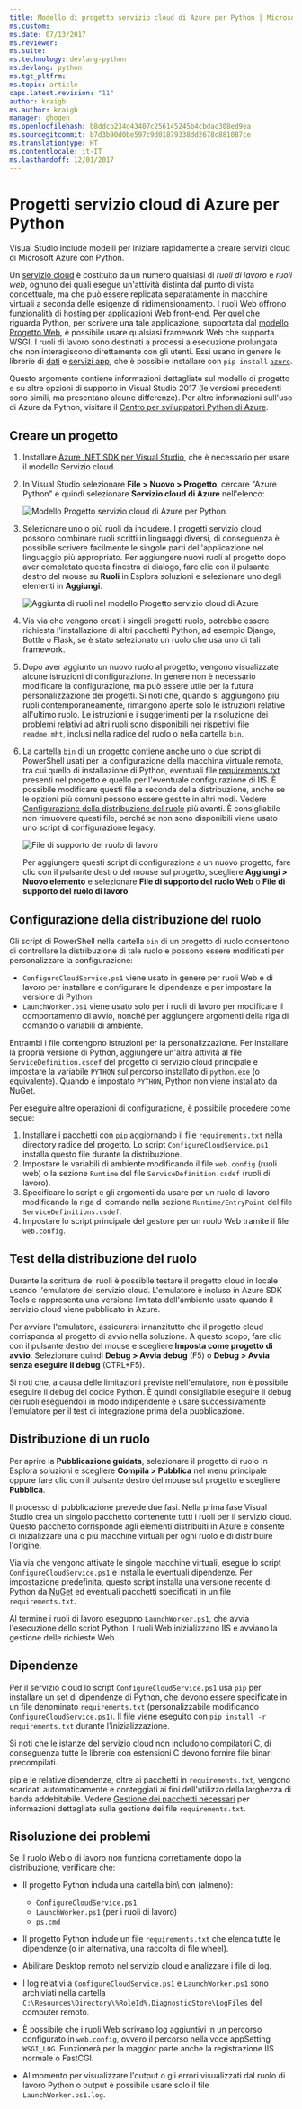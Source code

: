 ```yaml
---
title: Modello di progetto servizio cloud di Azure per Python | Microsoft Docs
ms.custom: 
ms.date: 07/13/2017
ms.reviewer: 
ms.suite: 
ms.technology: devlang-python
ms.devlang: python
ms.tgt_pltfrm: 
ms.topic: article
caps.latest.revision: "11"
author: kraigb
ms.author: kraigb
manager: ghogen
ms.openlocfilehash: b8ddcb234d43407c256145245b4cbdac308ed9ea
ms.sourcegitcommit: b7d3b90d0be597c9d01879338dd2678c881087ce
ms.translationtype: HT
ms.contentlocale: it-IT
ms.lasthandoff: 12/01/2017
---
```

# <a name="azure-cloud-service-projects-for-python"></a>Progetti servizio cloud di Azure per Python

Visual Studio include modelli per iniziare rapidamente a creare servizi cloud di Microsoft Azure con Python.

Un [servizio cloud](http://go.microsoft.com/fwlink/?LinkId=306052) è costituito da un numero qualsiasi di *ruoli di lavoro* e *ruoli web*, ognuno dei quali esegue un'attività distinta dal punto di vista concettuale, ma che può essere replicata separatamente in macchine virtuali a seconda delle esigenze di ridimensionamento. I ruoli Web offrono funzionalità di hosting per applicazioni Web front-end. Per quel che riguarda Python, per scrivere una tale applicazione, supportata dal [modello Progetto Web](template-web.md), è possibile usare qualsiasi framework Web che supporta WSGI. I ruoli di lavoro sono destinati a processi a esecuzione prolungata che non interagiscono direttamente con gli utenti. Essi usano in genere le librerie di [dati](http://go.microsoft.com/fwlink/?LinkId=401571) e [servizi app](http://go.microsoft.com/fwlink/?LinkId=401572), che è possibile installare con `pip install`&nbsp;[`azure`](http://pypi.org/project/azure).

Questo argomento contiene informazioni dettagliate sul modello di progetto e su altre opzioni di supporto in Visual Studio 2017 (le versioni precedenti sono simili, ma presentano alcune differenze). Per altre informazioni sull'uso di Azure da Python, visitare il [Centro per sviluppatori Python di Azure](http://go.microsoft.com/fwlink/?linkid=254360).

## <a name="create-a-project"></a>Creare un progetto

1. Installare [Azure .NET SDK per Visual Studio](https://www.visualstudio.com/vs/azure-tools/), che è necessario per usare il modello Servizio cloud.
1. In Visual Studio selezionare **File > Nuovo > Progetto**, cercare "Azure Python" e quindi selezionare **Servizio cloud di Azure** nell'elenco:

    ![Modello Progetto servizio cloud di Azure per Python](media/template-azure-cloud-project.png)

1. Selezionare uno o più ruoli da includere. I progetti servizio cloud possono combinare ruoli scritti in linguaggi diversi, di conseguenza è possibile scrivere facilmente le singole parti dell'applicazione nel linguaggio più appropriato. Per aggiungere nuovi ruoli al progetto dopo aver completato questa finestra di dialogo, fare clic con il pulsante destro del mouse su **Ruoli** in Esplora soluzioni e selezionare uno degli elementi in **Aggiungi**.

    ![Aggiunta di ruoli nel modello Progetto servizio cloud di Azure](media/template-azure-cloud-service-project-wizard.png)

1. Via via che vengono creati i singoli progetti ruolo, potrebbe essere richiesta l'installazione di altri pacchetti Python, ad esempio Django, Bottle o Flask, se è stato selezionato un ruolo che usa uno di tali framework.

1. Dopo aver aggiunto un nuovo ruolo al progetto, vengono visualizzate alcune istruzioni di configurazione. In genere non è necessario modificare la configurazione, ma può essere utile per la futura personalizzazione dei progetti. Si noti che, quando si aggiungono più ruoli contemporaneamente, rimangono aperte solo le istruzioni relative all'ultimo ruolo. Le istruzioni e i suggerimenti per la risoluzione dei problemi relativi ad altri ruoli sono disponibili nei rispettivi file `readme.mht`, inclusi nella radice del ruolo o nella cartella `bin`.

1. La cartella `bin` di un progetto contiene anche uno o due script di PowerShell usati per la configurazione della macchina virtuale remota, tra cui quello di installazione di Python, eventuali file [requirements.txt](#dependencies) presenti nel progetto e quello per l'eventuale configurazione di IIS. È possibile modificare questi file a seconda della distribuzione, anche se le opzioni più comuni possono essere gestite in altri modi. Vedere [Configurazione della distribuzione del ruolo](#configuring-role-deployment) più avanti. È consigliabile non rimuovere questi file, perché se non sono disponibili viene usato uno script di configurazione legacy.

    ![File di supporto del ruolo di lavoro](media/template-azure-cloud-service-worker-role-support-files.png)

    Per aggiungere questi script di configurazione a un nuovo progetto, fare clic con il pulsante destro del mouse sul progetto, scegliere **Aggiungi > Nuovo elemento** e selezionare **File di supporto del ruolo Web** o **File di supporto del ruolo di lavoro**.
   

## <a name="configuring-role-deployment"></a>Configurazione della distribuzione del ruolo

Gli script di PowerShell nella cartella `bin` di un progetto di ruolo consentono di controllare la distribuzione di tale ruolo e possono essere modificati per personalizzare la configurazione:

- `ConfigureCloudService.ps1` viene usato in genere per ruoli Web e di lavoro per installare e configurare le dipendenze e per impostare la versione di Python.
- `LaunchWorker.ps1` viene usato solo per i ruoli di lavoro per modificare il comportamento di avvio, nonché per aggiungere argomenti della riga di comando o variabili di ambiente.

Entrambi i file contengono istruzioni per la personalizzazione. Per installare la propria versione di Python, aggiungere un'altra attività al file `ServiceDefinition.csdef` del progetto di servizio cloud principale e impostare la variabile `PYTHON` sul percorso installato di `python.exe` (o equivalente). Quando è impostato `PYTHON`, Python non viene installato da NuGet.

Per eseguire altre operazioni di configurazione, è possibile procedere come segue:

1. Installare i pacchetti con `pip` aggiornando il file `requirements.txt` nella directory radice del progetto. Lo script `ConfigureCloudService.ps1` installa questo file durante la distribuzione.
1. Impostare le variabili di ambiente modificando il file `web.config` (ruoli web) o la sezione `Runtime` del file `ServiceDefinition.csdef` (ruoli di lavoro).
1. Specificare lo script e gli argomenti da usare per un ruolo di lavoro modificando la riga di comando nella sezione `Runtime/EntryPoint` del file `ServiceDefinitions.csdef`.
1. Impostare lo script principale del gestore per un ruolo Web tramite il file `web.config`.

## <a name="testing-role-deployment"></a>Test della distribuzione del ruolo

Durante la scrittura dei ruoli è possibile testare il progetto cloud in locale usando l'emulatore del servizio cloud. L'emulatore è incluso in Azure SDK Tools e rappresenta una versione limitata dell'ambiente usato quando il servizio cloud viene pubblicato in Azure.

Per avviare l'emulatore, assicurarsi innanzitutto che il progetto cloud corrisponda al progetto di avvio nella soluzione. A questo scopo, fare clic con il pulsante destro del mouse e scegliere **Imposta come progetto di avvio**. Selezionare quindi **Debug > Avvia debug** (F5) o **Debug > Avvia senza eseguire il debug** (CTRL+F5).

Si noti che, a causa delle limitazioni previste nell'emulatore, non è possibile eseguire il debug del codice Python. È quindi consigliabile eseguire il debug dei ruoli eseguendoli in modo indipendente e usare successivamente l'emulatore per il test di integrazione prima della pubblicazione.


## <a name="deploying-a-role"></a>Distribuzione di un ruolo

Per aprire la **Pubblicazione guidata**, selezionare il progetto di ruolo in Esplora soluzioni e scegliere **Compila > Pubblica** nel menu principale oppure fare clic con il pulsante destro del mouse sul progetto e scegliere **Pubblica**.

Il processo di pubblicazione prevede due fasi. Nella prima fase Visual Studio crea un singolo pacchetto contenente tutti i ruoli per il servizio cloud. Questo pacchetto corrisponde agli elementi distribuiti in Azure e consente di inizializzare una o più macchine virtuali per ogni ruolo e di distribuire l'origine.

Via via che vengono attivate le singole macchine virtuali, esegue lo script `ConfigureCloudService.ps1` e installa le eventuali dipendenze. Per impostazione predefinita, questo script installa una versione recente di Python da [NuGet](https://www.nuget.org/packages?q=Tags%3A%22python%22+Authors%3A%22Python+Software+Foundation%22) ed eventuali pacchetti specificati in un file `requirements.txt`. 

Al termine i ruoli di lavoro eseguono `LaunchWorker.ps1`, che avvia l'esecuzione dello script Python. I ruoli Web inizializzano IIS e avviano la gestione delle richieste Web.


## <a name="dependencies"></a>Dipendenze

Per il servizio cloud lo script `ConfigureCloudService.ps1` usa `pip` per installare un set di dipendenze di Python, che devono essere specificate in un file denominato `requirements.txt` (personalizzabile modificando `ConfigureCloudService.ps1`). Il file viene eseguito con `pip install -r requirements.txt` durante l'inizializzazione.

Si noti che le istanze del servizio cloud non includono compilatori C, di conseguenza tutte le librerie con estensioni C devono fornire file binari precompilati.

pip e le relative dipendenze, oltre ai pacchetti in `requirements.txt`, vengono scaricati automaticamente e conteggiati ai fini dell'utilizzo della larghezza di banda addebitabile. Vedere [Gestione dei pacchetti necessari](python-environments.md#managing-required-packages) per informazioni dettagliate sulla gestione dei file `requirements.txt`.

## <a name="troubleshooting"></a>Risoluzione dei problemi

Se il ruolo Web o di lavoro non funziona correttamente dopo la distribuzione, verificare che:

- Il progetto Python includa una cartella bin\ con (almeno):
    - `ConfigureCloudService.ps1`
    - `LaunchWorker.ps1` (per i ruoli di lavoro)
    - `ps.cmd`

- Il progetto Python include un file `requirements.txt` che elenca tutte le dipendenze (o in alternativa, una raccolta di file wheel).
- Abilitare Desktop remoto nel servizio cloud e analizzare i file di log.
- I log relativi a `ConfigureCloudService.ps1` e `LaunchWorker.ps1` sono archiviati nella cartella `C:\Resources\Directory\%RoleId%.DiagnosticStore\LogFiles` del computer remoto.
- È possibile che i ruoli Web scrivano log aggiuntivi in un percorso configurato in `web.config`, ovvero il percorso nella voce appSetting `WSGI_LOG`. Funzionerà per la maggior parte anche la registrazione IIS normale o FastCGI.
- Al momento per visualizzare l'output o gli errori visualizzati dal ruolo di lavoro Python o output è possibile usare solo il file `LaunchWorker.ps1.log`.